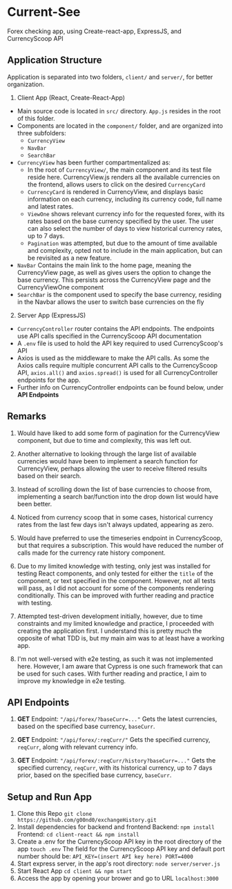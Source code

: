 # Current-See

Forex checking app, using Create-react-app, ExpressJS, and CurrencyScoop API

## Application Structure

Application is separated into two folders, `client/` and `server/`, for better organization.

1. Client App (React, Create-React-App)

- Main source code is located in `src/` directory. `App.js` resides in the root of this folder.
- Components are located in the `component/` folder, and are organized into three subfolders:
  - `CurrencyView`
  - `NavBar`
  - `SearchBar`
- `CurrencyView` has been further compartmentalized as:
  - In the root of `CurrencyView/`, the main component and its test file reside here. CurrencyView.js renders all the available currencies on the frontend, allows users to click on the desired `CurrencyCard`
  - `CurrencyCard` is rendered in CurrencyView, and displays basic information on each currency, including its currency code, full name and latest rates.
  - `ViewOne` shows relevant currency info for the requested forex, with its rates based on the base currency specified by the user. The user can also select the number of days to view historical currency rates, up to 7 days.
  - `Pagination` was attempted, but due to the amount of time available and complexity, opted not to include in the main application, but can be revisited as a new feature.
- `NavBar` Contains the main link to the home page, meaning the CurrencyView page, as well as gives users the option to change the base currency. This persists across the CurrencyView page and the CurrencyViewOne component
- `SearchBar` is the component used to specify the base currency, residing in the Navbar allows the user to switch base currencies on the fly

2. Server App (ExpressJS)

- `CurrencyController` router contains the API endpoints. The endpoints use API calls specified in the CurrencyScoop API documentation
- A `.env` file is used to hold the API key required to used CurrencyScoop's API
- Axios is used as the middleware to make the API calls. As some the Axios calls require multiple concurrent API calls to the CurrencyScoop API, `axios.all()` and `axios.spread()` is used for all CurrencyController endpoints for the app.
- Further info on CurrencyController endpoints can be found below, under **API Endpoints**

## Remarks

1. Would have liked to add some form of pagination for the CurrencyView component, but due to time and complexity, this was left out.

2. Another alternative to looking through the large list of available currencies would have been to implement a search function for CurrencyView, perhaps allowing the user to receive filtered results based on their search.

3. Instead of scrolling down the list of base currencies to choose from, implementing a search bar/function into the drop down list would have been better.

4. Noticed from currency scoop that in some cases, historical currency rates from the last few days isn't always updated, appearing as zero.

5. Would have preferred to use the timeseries endpoint in CurrencyScoop, but that requires a subscription. This would have reduced the number of calls made for the currency rate history component.

6. Due to my limited knowledge with testing, only jest was installed for testing React components, and only tested for either the `title` of the component, or text specified in the component. However, not all tests will pass, as I did not account for some of the components rendering conditionally. This can be improved with further reading and practice with testing.

7. Attempted test-driven development initially, however, due to time constraints and my limited knowledge and practice, I proceeded with creating the application first. I understand this is pretty much the opposite of what TDD is, but my main aim was to at least have a working app.

8. I'm not well-versed with e2e testing, as such it was not implemented here. However, I am aware that Cypress is one such framework that can be used for such cases. With further reading and practice, I aim to improve my knowledge in e2e testing.

## API Endpoints

1. **GET**
   Endpoint: `"/api/forex/?baseCurr=..."`
   Gets the latest currencies, based on the specified base currency, `baseCurr`.
2. **GET**
   Endpoint: `"/api/forex/:reqCurr/"`
   Gets the specified currency, `reqCurr`, along with relevant currency info.

3. **GET**
   Endpoint: `"/api/forex/:reqCurr/history?baseCurr=..."`
   Gets the specified currency, `reqCurr`, with its historical currency, up to 7 days prior, based on the specified base currency, `baseCurr`.

## Setup and Run App

1. Clone this Repo
   `git clone https://github.com/g00nd0/exchangeHistory.git`
2. Install dependencies for backend and frontend
   Backend: `npm install`
   Frontend: `cd client-react && npm install`
3. Create a .env for the CurrencyScoop API key in the root directory of the app
   `touch .env`
   The field for the CurrencyScoop API key and default port number should be:
   `API_KEY=(insert API key here) PORT=4000`
4. Start express server, in the app's root directory:
   `node server/server.js`
5. Start React App
   `cd client && npm start`
6. Access the app by opening your brower and go to URL `localhost:3000`
